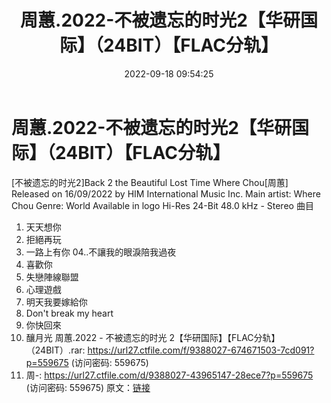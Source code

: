﻿---
title: 周蕙.2022-不被遗忘的时光2【华研国际】（24BIT）【FLAC分轨】
date: 2022-09-18 09:54:25
categories: APE、FLAC、MP3
tags: 华语中文
---
# 周蕙.2022-不被遗忘的时光2【华研国际】（24BIT）【FLAC分轨】

[不被遗忘的时光2]Back 2 the Beautiful Lost Time
Where Chou[周蕙]
Released on 16/09/2022 by HIM International Music Inc.
Main artist: Where Chou
Genre: World
Available in
logo Hi-Res
24-Bit
48.0 kHz - Stereo
曲目
01. 天天想你
02. 拒絕再玩
03. 一路上有你
04..不讓我的眼淚陪我過夜
05. 喜歡你
06. 失戀陣線聯盟
07. 心理遊戲
08. 明天我要嫁給你
09. Don't break my heart
10. 你快回來
11. 釀月光
周蕙.2022 - 不被遗忘的时光
2【华研国际】【FLAC分轨】（24BIT）.rar: https://url27.ctfile.com/f/9388027-674671503-7cd091?p=559675
(访问密码: 559675)
13. 周-: https://url27.ctfile.com/d/9388027-43965147-28ece7?p=559675
(访问密码: 559675)
原文：[链接](https://blog.sina.com.cn/s/blog_1647c7e7601030zh3.html)